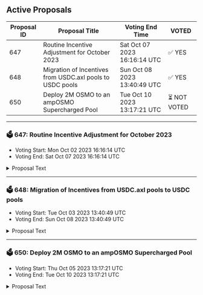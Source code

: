 ## Active Proposals

| Proposal ID | Proposal Title | Voting End Time | VOTED |
|-------------|----------------|-----------------|-------|
| 647 | Routine Incentive Adjustment for October 2023 | Sat Oct 07 2023 16:16:14 UTC | ✅ YES |
| 648 | Migration of Incentives from USDC.axl pools to USDC pools | Sun Oct 08 2023 13:40:49 UTC | ✅ YES |
| 650 | Deploy 2M OSMO to an ampOSMO Supercharged Pool | Tue Oct 10 2023 13:17:21 UTC | ⏳ NOT VOTED |

---

### 🗳 647: Routine Incentive Adjustment for October 2023
- Voting Start: Mon Oct 02 2023 16:16:14 UTC
- Voting End: Sat Oct 07 2023 16:16:14 UTC

<details>
<summary>Proposal Text</summary>
 
This proposal adjusts the Osmosis Liquidity Incentives emitted to each pool according to the methodology in [Proposal 578](https://www.mintscan.io/osmosis/proposals/578) as well as implementing [Proposal 638](https://www.mintscan.io/osmosis/proposals/638). 

 New Incentives and Targets for the pools retaining incentives can be found on the [Chaos Labs Dashboard](https://community-staging.chaoslabs.xyz/osmosis/incentives-optimization).
</details>

---

### 🗳 648: Migration of Incentives from USDC.axl pools to USDC pools
- Voting Start: Tue Oct 03 2023 13:40:49 UTC
- Voting End: Sun Oct 08 2023 13:40:49 UTC

<details>
<summary>Proposal Text</summary>
 
This proposal asks that the incentives program migrates from incentivizing USDC.axl pools to the equivalent IBC native USDC pairings. 
## Background 
With [Proposal 624](https://www.mintscan.io/osmosis/proposals/624), Osmosis governance has recognized IBC native USDC via Noble as the canonical version of USDC. 

This status comes with the promise that the canonical status of USDC will receive higher incentives than the non-canonical version. 

This proposal would cause the transfer of incentives from the currently incentivized USDC.axl pools to the equivalent newly created USDC supercharged pools over a period of at least two weeks, culminating in removing the USDC.axl pools from the incentives system. 

* OSMO / USDC.axl, [1133](https://app.osmosis.zone/pool/1133), 0.2%, Receiving 5,370.63 and migrating to OSMO / USDC, [1221](https://app.osmosis.zone/pool/1221), 0.2% 
* USDC.axl / USDT, [1080](https://app.osmosis.zone/pool/1080), 0.05%, Receiving 89.22 and migrating to USDT / USDC, [1220](https://app.osmosis.zone/pool/1220), 0.05% 
* USDC.axl / USDT, [1081](https://app.osmosis.zone/pool/1081), 0.01%, Receiving 89.22 and migrating to USDT / USDC [1220](https://app.osmosis.zone/pool/1220), 0.05% 

[Table](https://imgur.com/a/ZQYQ1QY) 

As there is no bonding period for Supercharged liquidity pools and the Transmuter is in place for users to easily transfer their position between these pools, the two-week period only applies to the OSMO/USDC.axl pool, which is still undergoing migration from the original bonded Classic pool. 

This proposal, therefore, directly transfers all native incentives from the USDC.axl/USDT pools to the new USDT/USDC pairing as well as directly transferring half of the current OSMO incentives from the OSMO / USDC.axl pool to the new OSMO / USDC pool. 

The remaining incentives in the OSMO / USDC.axl pool will be moved to the OSMO / USDC pool in the next routine incentives proposal, expected at the start of November. 

 **Forum Post**: [https://forum.osmosis.zone/t/migration-of-incentives-from-usdc-axl-pools-to-usdc-pools/398](https://forum.osmosis.zone/t/migration-of-incentives-from-usdc-axl-pools-to-usdc-pools/398)
</details>

---

### 🗳 650: Deploy 2M OSMO to an ampOSMO Supercharged Pool
- Voting Start: Thu Oct 05 2023 13:17:21 UTC
- Voting End: Tue Oct 10 2023 13:17:21 UTC

<details>
<summary>Proposal Text</summary>
 
This proposal aims to deploy 2M OSMO to an ampOSMO/OSMO supercharged pool.nnThe OSMO are sent to a 4-out-of-5 mult-sig controlled by trusted community members. The purpose of this multisig wallet is to create a concentrated liquidity pool, create a liquidity position to cover the expected trading range over the next two years and subsequently transfer the resulting position back to the Osmosis community when possible.nnBy doing so we will be able to improve the utility of ampOSMO across the Cosmos ecosystem. Additionally, it will reduce Osmosis dependency on a single liquid staking provider, while ensuring the continued sovereignty of delegations and governance power.nnFull details can be found in the forum: https://forum.osmosis.zone/t/deploy-2m-osmo-to-the-amposmo-osmo-pool/385
</details>

